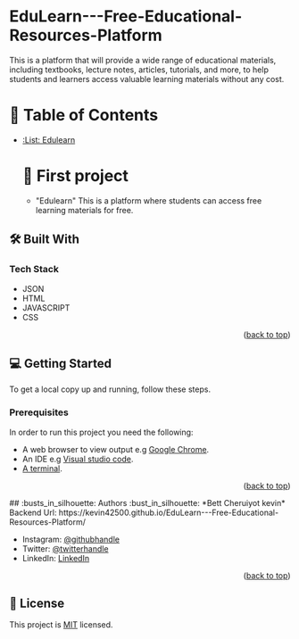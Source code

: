 # EduLearn---Free-Educational-Resources-Platform
This is a platform that will provide a wide range of educational materials, including textbooks, lecture notes, articles, tutorials, and more, to help students and learners access valuable learning materials without any cost.
<a name="readme-top"></a>
# :green_book: Table of Contents
- [:List: Edulearn](#-Awesome-a-nameabout-projecta)
   # :book: First project <a name="about-project"></a>
  - "Edulearn"  This is a platform where students can access free learning materials for free.

## :hammer_and_wrench: Built With <a name="built-with"></a>
### Tech Stack <a name="tech-stack"></a>
- JSON
- HTML
- JAVASCRIPT
- CSS
<p align="right">(<a href="#readme-top">back to top</a>)</p>

## :computer: Getting Started <a name="getting-started"></a>
To get a local copy up and running, follow these steps.
### Prerequisites
In order to run this project you need the following:
- A web browser to view output e.g [Google Chrome](https://www.google.com/chrome/).
- An IDE e.g [Visual studio code](https://code.visualstudio.com/).
- [A terminal](https://code.visualstudio.com/docs/terminal/basics).


<p align="right">(<a href="#readme-top">back to top</a>)</p>
## :busts_in_silhouette: Authors <a name="authors"></a>
:bust_in_silhouette: *Bett Cheruiyot kevin*
Backend Url:  https://kevin42500.github.io/EduLearn---Free-Educational-Resources-Platform/

- Instagram: [@githubhandle](https://www.instagram.com/)
- Twitter: [@twitterhandle](https://twitter.com/kevoo965)
- LinkedIn: [LinkedIn](https://www.linkedin.com/in/kevin-bett-693154267/)

<p align="right">(<a href="#readme-top">back to top</a>)</p>

## :memo: License <a name="license"></a>
This project is [MIT](./LICENSE.md) licensed.